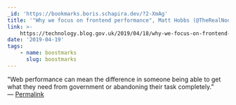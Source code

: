 ```yaml
---
_id: 'https://bookmarks.boris.schapira.dev/?2-XmAg'
title: '"Why we focus on frontend performance", Matt Hobbs (@TheRealNooshu)'
link: >-
    https://technology.blog.gov.uk/2019/04/18/why-we-focus-on-frontend-performance/
date: '2019-04-19'
tags:
    - name: boostmarks
      slug: boostmarks
---
```


&quot;Web performance can mean the difference in someone being able to get what
they need from government or abandoning their task completely.&quot; <br>&#8212;
<a href="https://bookmarks.boris.schapira.dev/?2-XmAg" title="Permalink">Permalink</a>
